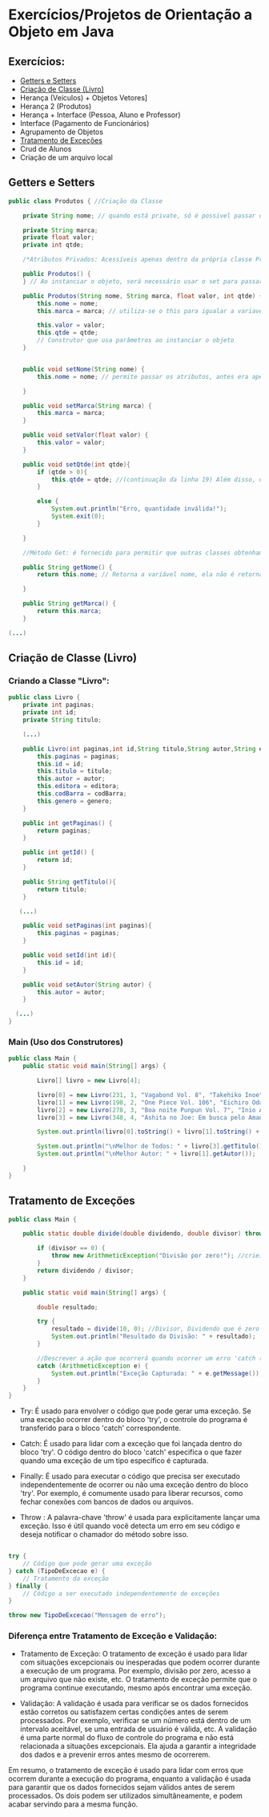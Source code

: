 # Exercícios/Projetos de Orientação a Objeto em Java

## Exercícios:
* [Getters e Setters](#getset)
* [Criação de Classe (Livro)](#livro)
* Herança (Veículos) + Objetos Vetores]
* Herança 2 (Produtos)
* Herança + Interface (Pessoa, Aluno e Professor)
* Interface (Pagamento de Funcionários)
* Agrupamento de Objetos
* [Tratamento de Exceções](#tratamentoexcecoes)
* Crud de Alunos
* Criação de um arquivo local

## Getters e Setters <a name="getset"></a>

``` java
public class Produtos { //Criação da Classe

    private String nome; // quando está private, só é possivel passar os atributos do objeto atrvés de parâmetros e usando o método set

    private String marca;
    private float valor;
    private int qtde;

    /*Atributos Privados: Acessíveis apenas dentro da própria classe Produtos. Isso, encapsula o estado interno da classe e evita acessos diretos externos */

    public Produtos() {
    } // Ao instanciar o objeto, será necessário usar o set para passar os atributos necessários

    public Produtos(String nome, String marca, float valor, int qtde) {
        this.nome = nome;
        this.marca = marca; // utiliza-se o this para igualar a variavel do parâmetro com a variável declarada na linha 4

        this.valor = valor;
        this.qtde = qtde;
        // Construtor que usa parâmetros ao instanciar o objeto
    }


    public void setNome(String nome) {
        this.nome = nome; // permite passar os atributos, antes era apenas por parâmetro, visto que a variável era privada.

    }

    public void setMarca(String marca) {
        this.marca = marca;
    }

    public void setValor(float valor) {
        this.valor = valor;
    }

    public void setQtde(int qtde){
        if (qtde > 0){
            this.qtde = qtde; //(continuação da linha 19) Além disso, dá pra colocar condições do que pode entrar na variável (Ex: Limite de qtde)
        }

        else {
            System.out.println("Erro, quantidade inválida!");
            System.exit(0);
        }

    }

    //Método Get: é fornecido para permitir que outras classes obtenham esses valores de forma controlada. Isso é uma comum prática de encapsulamento para fornecer acesso controlado aos atributos privados.

    public String getNome() {
        return this.nome; // Retorna a variável nome, ela não é retornável ao privar a variável nome da linha 3

    }

    public String getMarca() {
        return this.marca;
    }

(...)
```

## Criação de Classe (Livro) <a name="livro"></a>

### Criando a Classe "Livro":
``` java
public class Livro {
    private int paginas;
    private int id;
    private String titulo;

    (...)

    public Livro(int paginas,int id,String titulo,String autor,String editora,String codBarra, String genero) {
        this.paginas = paginas;
        this.id = id;
        this.titulo = titulo;
        this.autor = autor;
        this.editora = editora;
        this.codBarra = codBarra;
        this.genero = genero;
    }

    public int getPaginas() {
        return paginas;
    }

    public int getId() {
        return id;
    }

    public String getTitulo(){
        return titulo;
    }

   (...)

    public void setPaginas(int paginas){
        this.paginas = paginas;
    }

    public void setId(int id){
        this.id = id;
    }

    public void setAutor(String autor) {
        this.autor = autor;
    }

  (...)
}
```

### Main (Uso dos Construtores)
``` java
public class Main {
    public static void main(String[] args) {

        Livro[] livro = new Livro[4];

        livro[0] = new Livro(231, 1, "Vagabond Vol. 8", "Takehiko Inoe","Panini","20032-12312", "Histórico/Samurai");
        livro[1] = new Livro(198, 2, "One Piece Vol. 106", "Eichiro Oda", "Panini", "20032-12313", "Aventura");
        livro[2] = new Livro(278, 3, "Boa noite Punpun Vol. 7", "Inio Asano", "JBC", "20003-1232", "Drama");
        livro[3] = new Livro(348, 4, "Ashita no Joe: Em busca pelo Amanhã Vol. 1", "Tetsuya Chiba e Ikki Kajiwara", "New Pop","230203-12334", "Drama/Esporte");

        System.out.println(livro[0].toString() + livro[1].toString() + livro[2].toString() + livro[3].toString());

        System.out.println("\nMelhor de Todos: " + livro[3].getTitulo());
        System.out.println("\nMelhor Autor: " + livro[1].getAutor());

    }
}
```

## Tratamento de Exceções <a name = "tratamentoexcecoes"> </a>

``` java
public class Main {

    public static double divide(double dividendo, double divisor) throws ArithmeticException { //throws exception (cria uma exceção do erro do tipo aritmético) {

        if (divisor == 0) {
            throw new ArithmeticException("Divisão por zero!"); //criei minha própria exceção (Obs: exceção não é validação)
        }
        return dividendo / divisor;
    }

    public static void main(String[] args) {

        double resultado;

        try {
            resultado = divide(10, 0); //Divisor, Dividendo que é zero (tem que dar erro)
            System.out.println("Resultado da Divisão: " + resultado);
        }

        //Descrever a ação que ocorrerá quando ocorrer um erro 'catch (tipo_do_erro)'
        catch (ArithmeticException e) {
            System.out.println("Exceção Capturada: " + e.getMessage());
        }
    }
}

```    

   - Try: É usado para envolver o código que pode gerar uma exceção. Se uma exceção ocorrer dentro do bloco 'try', o controle do programa é transferido para o bloco 'catch' correspondente.
   
   - Catch: É usado para lidar com a exceção que foi lançada dentro do bloco 'try'. O código dentro do bloco 'catch' especifica o que fazer quando uma exceção de um tipo específico é capturada.
   
   - Finally: É usado para executar o código que precisa ser executado independentemente de ocorrer ou não uma exceção dentro do bloco 'try'. Por exemplo, é comumente usado para liberar recursos, como fechar conexões com bancos de dados ou arquivos.

   - Throw : A palavra-chave 'throw' é usada para explicitamente lançar uma exceção. Isso é útil quando você detecta um erro em seu código e deseja notificar o chamador do método sobre isso.
     
   ``` java

   try {
       // Código que pode gerar uma exceção
   } catch (TipoDeExcecao e) {
       // Tratamento da exceção
   } finally {
       // Código a ser executado independentemente de exceções
   }

   throw new TipoDeExcecao("Mensagem de erro");

   ```

 ### Diferença entre Tratamento de Exceção e Validação:

   - Tratamento de Exceção: O tratamento de exceção é usado para lidar com situações excepcionais ou inesperadas que podem ocorrer durante a execução de um programa. Por exemplo, divisão por zero, acesso a um arquivo que não existe, etc. O tratamento de exceção permite que o programa continue executando, mesmo após encontrar uma exceção.

   - Validação: A validação é usada para verificar se os dados fornecidos estão corretos ou satisfazem certas condições antes de serem processados. Por exemplo, verificar se um número está dentro de um intervalo aceitável, se uma entrada de usuário é válida, etc. A validação é uma parte normal do fluxo de controle do programa e não está relacionada a situações excepcionais. Ela ajuda a garantir a integridade dos dados e a prevenir erros antes mesmo de ocorrerem.

   Em resumo, o tratamento de exceção é usado para lidar com erros que ocorrem durante a execução do programa, enquanto a validação é usada para garantir que os dados fornecidos sejam válidos antes de serem processados. Os dois podem ser utilizados simultâneamente, e podem acabar servindo para a mesma função.
